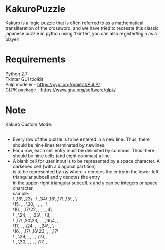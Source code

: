 # KakuroPuzzle
Kakuro is a logic puzzle that is often referred to as a mathematical transliteration of the crossword, and we have tried to recreate this classic japanese puzzle in python using 'tkinter', you can also register/login as a player!


# Requirements
Python 2.7<br>
Tkinter GUI toolkit<br>
Pulp modeler - https://pypi.org/project/PuLP/<br>
GLPK package - https://www.gnu.org/software/glpk/  <br>


# Note
Kakuro Custom Mode:<br><br>
- Every row of the puzzle is to be entered in a new line. Thus, there should be nine lines terminated by newlines.<br>
- For a row, each cell entry must be delimited by commas. Thus there should be nine cells (and eight commas) a line.<br>
- A blank cell for user input is to be represented by a space character. A darkened cell (with a diagonal partition)<br>
  is to be represented by x\y where x denotes the entry in the lower-left triangular subcell and y denotes the entry<br>
  in the upper-right triangular subcell. x and y can be integers or space character.<br>
sample:<br>
 \ ,16\ ,23\ , \ ,34\ ,16\ ,17\ ,15\ , \ <br>
 \15, , , \30, , , , , \ <br>
 \16, , ,17\22, , , , ,4\ <br>
 \ , \24, , , ,35\ , \8, , <br>
 \ ,17\ ,30\23, , , ,16\4, , <br>
 \17, , , \24, , , ,24\ , \ <br>
 \16, , ,17\ ,16\23, , , ,17\ <br>
 \ , \29, , , , , \16, , <br>
 \ , \30, , , , , \17, ,<br>

